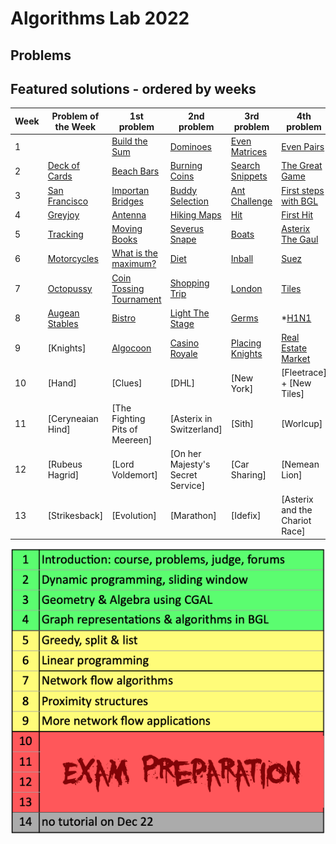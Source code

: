 # Algorithms Lab 2022

## Problems

## Featured solutions - ordered by weeks
| Week | Problem of the Week | 1st problem | 2nd problem | 3rd problem | 4th problem |
| --- | --- | --- | --- | --- | --- |
| 1 | | [Build the Sum](https://github.com/vateseif/algolab/tree/main/week_1/build_the_sum) | [Dominoes](https://github.com/vateseif/algolab/tree/main/week_1/dominoes) | [Even Matrices](https://github.com/vateseif/algolab/tree/main/week_1/even_matrices) | [Even Pairs](https://github.com/vateseif/algolab/tree/main/week_1/even_pairs) |
| 2 | [Deck of Cards](https://github.com/vateseif/algolab/tree/main/week_2/deck_of_cards) | [Beach Bars](https://github.com/vateseif/algolab/tree/main/week_2/beach_bars) | [Burning Coins](https://github.com/vateseif/algolab/tree/main/week_2/burning_coins) | [Search Snippets](https://github.com/vateseif/algolab/tree/main/week_2/search_snippet) | [The Great Game](https://github.com/vateseif/algolab/tree/main/week_2/the_great_game) |
| 3 | [San Francisco](https://github.com/vateseif/algolab/tree/main/week_3/san_francisco) | [Importan Bridges](https://github.com/vateseif/algolab/tree/main/week_3/important_bridges) | [Buddy Selection](https://github.com/vateseif/algolab/tree/main/week_3/buddy_selection) | [Ant Challenge](https://github.com/vateseif/algolab/tree/main/week_3/ant_challenge) | [First steps with BGL](https://github.com/vateseif/algolab/tree/main/week_3/first_steps_with_bgl) |
| 4 | [Greyjoy](https://github.com/vateseif/algolab/tree/main/week_4/greyjoy) | [Antenna]() | [Hiking Maps](https://github.com/vateseif/algolab/tree/main/week_4/hiking_maps) | [Hit](https://github.com/vateseif/algolab/tree/main/week_4/hit) | [First Hit](https://github.com/vateseif/algolab/tree/main/week_4/first_hit) |
| 5 | [Tracking]() | [Moving Books](https://github.com/vateseif/algolab/tree/main/week_5/moving_books) | [Severus Snape](https://github.com/vateseif/algolab/tree/main/week_5/severus_snape) | [Boats](https://github.com/vateseif/algolab/tree/main/week_5/boats) | [Asterix The Gaul](https://github.com/vateseif/algolab/tree/main/week_5/asterix_the_gaul) |
| 6 | [Motorcycles](https://github.com/vateseif/algolab/tree/main/week_6/motorcycles) | [What is the maximum?](https://github.com/vateseif/algolab/tree/main/week_6/what_is_the_maximum) | [Diet](https://github.com/vateseif/algolab/tree/main/week_6/diet) | [Inball](https://github.com/vateseif/algolab/tree/main/week_6/inball) | [Suez](https://github.com/vateseif/algolab/tree/main/week_6/suez) |
| 7 | [Octopussy](https://github.com/vateseif/algolab/tree/main/week_7/octopussy) | [Coin Tossing Tournament](https://github.com/vateseif/algolab/tree/main/week_7/coin_tossing_tournament) | [Shopping Trip](https://github.com/vateseif/algolab/tree/main/week_7/shopping_trip) | [London](https://github.com/vateseif/algolab/tree/main/week_7/london) | [Tiles](https://github.com/vateseif/algolab/tree/main/week_7/tiles) |
| 8 | [Augean Stables](https://github.com/vateseif/algolab/tree/main/week_8/augean_stables) | [Bistro](https://github.com/vateseif/algolab/tree/main/week_8/bistro) | [Light The Stage](https://github.com/vateseif/algolab/tree/main/week_8/light_the_stage) | [Germs](https://github.com/vateseif/algolab/tree/main/week_8/germs) | *[H1N1](https://github.com/vateseif/algolab/tree/main/week_8/h1n1) |
| 9 | [Knights] | [Algocoon](https://github.com/vateseif/algolab/tree/main/week_9/algocoon) | [Casino Royale](https://github.com/vateseif/algolab/tree/main/week_9/casino_royale) | [Placing Knights](https://github.com/vateseif/algolab/tree/main/week_9/placing_knights) | [Real Estate Market](https://github.com/vateseif/algolab/tree/main/week_9/real_estate_market)|
| 10 | [Hand] | [Clues] | [DHL] | [New York] | [Fleetrace] + [New Tiles] |
| 11 | [Ceryneaian Hind] | [The Fighting Pits of Meereen] | [Asterix in Switzerland] | [Sith] | [Worlcup] |
| 12 | [Rubeus Hagrid] | [Lord Voldemort] | [On her Majesty's Secret Service] | [Car Sharing] | [Nemean Lion] |
| 13 | [Strikesback] | [Evolution] | [Marathon] | [Idefix] | [Asterix and the Chariot Race] |

![Alt text](schedule.png?raw=true "Optional Title")